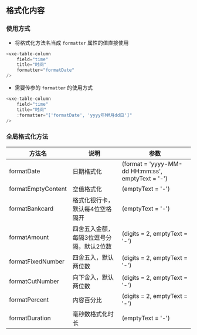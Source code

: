 ## 格式化内容

### 使用方式

- 将格式化方法名当成 `formatter` 属性的值直接使用
```js
<vxe-table-column
    field="time"
    title="时间"
    formatter="formatDate"
/>
```

- 需要传参的 `formatter` 的使用方式
```js
<vxe-table-column
    field="time"
    title="时间"
    :formatter="['formatDate', 'yyyy年MM月dd日']"
/>
```

### 全局格式化方法
| 方法名 | 说明 | 参数 |
| ----- | ---  | ----- |
| formatDate | 日期格式化 | (format = 'yyyy-MM-dd HH:mm:ss',  emptyText = '-') |
| formatEmptyContent | 空值格式化 | (emptyText = '-') |
| formatBankcard | 格式化银行卡，默认每4位空格隔开 | (emptyText = '-') |
| formatAmount | 四舍五入金额，每隔3位逗号分隔，默认2位数 | (digits = 2, emptyText = '-') |
| formatFixedNumber | 四舍五入，默认两位数 | (digits = 2, emptyText = '-') |
| formatCutNumber | 向下舍入，默认两位数 | (digits = 2, emptyText = '-') |
| formatPercent | 内容百分比 | (digits = 2, emptyText = '-') |
| formatDuration | 毫秒数格式化时长 | (emptyText = '-') |